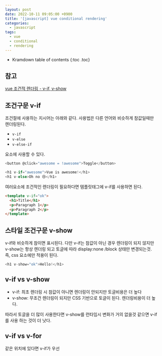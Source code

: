 ```yaml
---
layout: post
date: 2022-10-11 09:05:00 +0900
title: '[javascript] vue conditional rendering'
categories:
  - javascript
tags:
  - vue
  - conditional
  - rendering
---
```


* Kramdown table of contents
{:toc .toc}

## 참고

[vue 조건적 렌더링 - v-if, v-show](https://vuejs.org/guide/essentials/conditional.html)


## 조건구문 v-if

조건절에 사용하는 지시어는 아래와 같다. 사용법은 다른 언어와 비슷하게 참값일때만 렌더링된다. 

- `v-if`
- `v-else`
- `v-else-if`

요소에 사용할 수 있다. 

```js
<button @click="awesome = !awesome">Toggle</button>

<h1 v-if="awesome">Vue is awesome!</h1>
<h1 v-else>Oh no 😢</h1>
```


여러요소에 조건적인 렌더링이 필요하다면 템플릿태그에 v-if를 사용하면 된다. 

```html
<template v-if="ok">
  <h1>Title</h1>
  <p>Paragraph 1</p>
  <p>Paragraph 2</p>
</template>
```



## 스타일 조건구문 v-show

v-if와 비슷하게 참이면 표시된다. 다만 v-if는 참값이 아닌 경우 렌더링이 되지 않지만 v-show는 항상 렌더링 되고 토글에 따라 display:none /block 상태만 변경되는것. 즉, css 요소에만 적용이 된다. 

```js
<h1 v-show="ok">Hello!</h1>
```


## v-if vs v-show

- v-if: 최초 렌더링 시 참값이 아니면 렌더링이 안되지만 토글비용은 더 높다
- v-show: 무조건 렌더링이 되지만 CSS 기반으로 토글이 된다. 렌더링비용이 더 높다. 

따라서 토글을 더 많이 사용한다면  v-show를 런타임시 변화가 거의 없을것 같으면  v-if를 사용 하는 것이 더 낫다. 



## v-if vs v-for

같은 위치에 있다면 v-if가 우선
